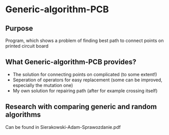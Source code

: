# Generic-algorithm-PCB


## Purpose
Program, which shows a problem of finding best path to connect points on printed circuit board

## What Generic-algorithm-PCB provides?
- The solution for connecting points on complicated (to some extent!)
- Seperation of operators for easy replacement (some can be improved, especially the mutation one)
- My own solution for repairing path (after for example crossing itself)

## Research with comparing generic and random algorithms
Can be found in Sierakowski-Adam-Sprawozdanie.pdf
